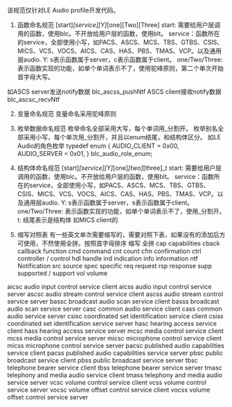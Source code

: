 该规范仅针对LE Audio profile开发代码。

1. 函数命名规范
[start]_[service][Y]_[one][Two][Three]
start: 需要给用户层调用的函数，使用blc。不开放给用户层的函数，使用blt。
service：函数所在的service，全部使用小写，如PACS、ASCS、MCS、TBS、GTBS、CSIS、MICS、VCS、VOCS、AICS、CAS、HAS、PBS、TMAS、VCP。以及通用层audio.
Y: s表示函数属于server，c表示函数属于client。
one/Two/Three: 表示函数实现的功能，如单个单词表示不了，使用驼峰原则，第二个单次开始首字母大写。

如ASCS server发送notify数据   blc_ascss_pushNtf
ASCS client接收notify数据     blc_ascsc_recvNtf

2. 变量命名规范
变量命名采用驼峰原则

3. 枚举数据命名规范
枚举命名全部采用大写，每个单词用_分割开。
枚举别名全部采用小写，每个单次用_分割开，并且以enum结尾，和结构体区分。
如LE Audio的角色枚举
typedef enum {
    AUDIO_CLIENT    = 0x00,
    AUDIO_SERVER    = 0x01,
} blc_audio_role_enum;

4. 结构体命名规范
[start]_[service][Y]_[one]_[two]_[three]_t
start: 需要给用户层调用的函数，使用blc。不开放给用户层的函数，使用blt。
service：函数所在的service，全部使用小写，如PACS、ASCS、MCS、TBS、GTBS、CSIS、MICS、VCS、VOCS、AICS、CAS、HAS、PBS、TMAS、VCP。以及通用层audio.
Y: s表示函数属于server，s表示函数属于client。
one/Two/Three: 表示函数实现的功能，如单个单词表示不了，使用_分割开。
t: 结尾表示是结构体
如MICS client的


5. 缩写对照表
有一些英文单次需要缩写的，需要对照下表，如果没有的添加后方可使用，不然使用全拼。按照首字母排序
缩写            全拼
cap             capabilities
cback           callback function
cmd             command
cnt             count
cfm             confirmation
ctrl            controller / control
hdl             handle
ind             indication
info            information
ntf             Notification
src             source
spec            specific
req             request
rsp             response
supp            supported / support
vol             volume


aicsc           audio input control service client
aicss           audio input control service server
ascsc           audio stream control service client
ascss           audio stream control service server
bassc           broadcast audio scan service client
basss           broadcast audio scan service server
casc            common audio service client
cass            common audio service server
csisc           coordinated set identification service client
csiss           coordinated set identification service server
hasc            hearing access service client
hass            hearing access service server
mcsc            media control service client
mcss            media control service server
micsc           microphone control service client
micss           microphone control service server
pacsc           published audio capabilities service client
pacss           published audio capabilities service server
pbsc            public broadcast service client
pbss            public broadcast service server
tbsc            telephone bearer service client
tbss            telephone bearer service server
tmasc           telephony and media audio service client
tmass           telephony and media audio service server
vcsc            volume control service client
vcss            volume control service server
vocsc           volume offset control service client
vocss           volume offset control service server